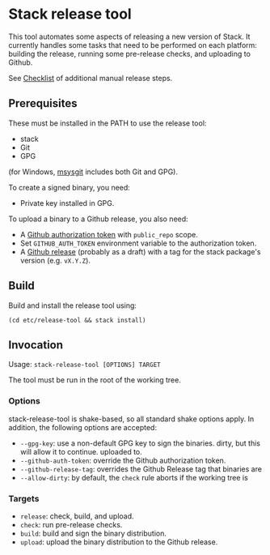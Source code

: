Stack release tool
==================

This tool automates some aspects of releasing a new version of Stack. It
currently handles some tasks that need to be performed on each platform:
building the release, running some pre-release checks, and uploading to Github.

See [Checklist](https://github.com/commercialhaskell/stack/wiki/Checklist) of
additional manual release steps.

Prerequisites
-------------

These must be installed in the PATH to use the release tool:

- stack
- Git
- GPG

(for Windows, [msysgit](https://msysgit.github.io) includes both Git and GPG).

To create a signed binary, you need:

- Private key installed in GPG.

To upload a binary to a Github release, you also need:

- A [Github authorization token](https://github.com/settings/tokens) with
  `public_repo` scope.
- Set `GITHUB_AUTH_TOKEN` environment variable to the authorization token.
- A [Github release](https://github.com/commercialhaskell/stack/releases)
  (probably as a draft) with a tag for the stack package's version (e.g.
  `vX.Y.Z`).

Build
-----

Build and install the release tool using:
```
(cd etc/release-tool && stack install)
```

Invocation
----------

Usage: `stack-release-tool [OPTIONS] TARGET`

The tool must be run in the root of the working tree.

### Options

stack-release-tool is shake-based, so all standard shake options apply. In
addition, the following options are accepted:

* `--gpg-key`: use a non-default GPG key to sign the binaries.
  dirty, but this will allow it to continue.
  uploaded to.
* `--github-auth-token`: override the Github authorization token.
* `--github-release-tag`: overrides the Github Release tag that binaries are
* `--allow-dirty`: by default, the `check` rule aborts if the working tree is

### Targets

* `release`: check, build, and upload.
* `check`: run pre-release checks.
* `build`: build and sign the binary distribution.
* `upload`: upload the binary distribution to the Github release.
